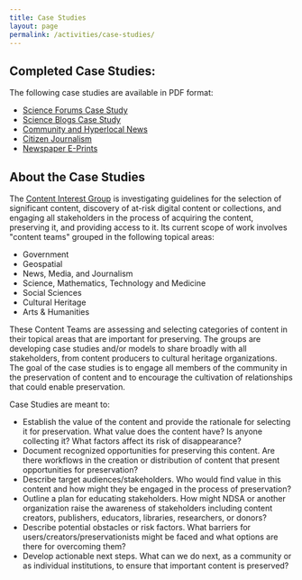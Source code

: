 ```yaml
---
title: Case Studies
layout: page
permalink: /activities/case-studies/
---
```

## Completed Case Studies:
The following case studies are available in PDF format:

- [Science Forums Case Study](/documents/ScienceForums_CaseStudy_public_v2.pdf)
- [Science Blogs Case Study](/documents/ScienceBlogs_CaseStudy_public_v2.pdf)
- [Community and Hyperlocal News](/documents/NDSA_CaseStudy_CommunityNews.pdf)
- [Citizen Journalism](/documents/NDSA_CaseStudy_CitizenJournalism.pdf)
- [Newspaper E-Prints](/documents/NDSA_CaseStudy_NewspaperEPrints.pdf)

## About the Case Studies
The [Content Interest Group](/content-working-group/) is investigating guidelines for the selection of significant content, discovery of at-risk digital content or collections, and engaging all stakeholders in the process of acquiring the content, preserving it, and providing access to it. Its current scope of work involves "content teams" grouped in the following topical areas:

- Government
- Geospatial
- News, Media, and Journalism
- Science, Mathematics, Technology and Medicine
- Social Sciences
- Cultural Heritage
- Arts & Humanities

These Content Teams are assessing and selecting categories of content in their topical areas that are important for preserving. The groups are developing case studies and/or models to share broadly with all stakeholders, from content producers to cultural heritage organizations. The goal of the case studies is to engage all members of the community in the preservation of content and to encourage the cultivation of relationships that could enable preservation.

Case Studies are meant to:

- Establish the value of the content and provide the rationale for selecting it for preservation. What value does the content have? Is anyone collecting it? What factors affect its risk of disappearance?
- Document recognized opportunities for preserving this content. Are there workflows in the creation or distribution of content that present opportunities for preservation?
- Describe target audiences/stakeholders. Who would find value in this content and how might they be engaged in the process of preservation?
- Outline a plan for educating stakeholders. How might NDSA or another organization raise the awareness of stakeholders including content creators, publishers, educators, libraries, researchers, or donors?
- Describe potential obstacles or risk factors. What barriers for users/creators/preservationists might be faced and what options are there for overcoming them?
- Develop actionable next steps. What can we do next, as a community or as individual institutions, to ensure that important content is preserved?
